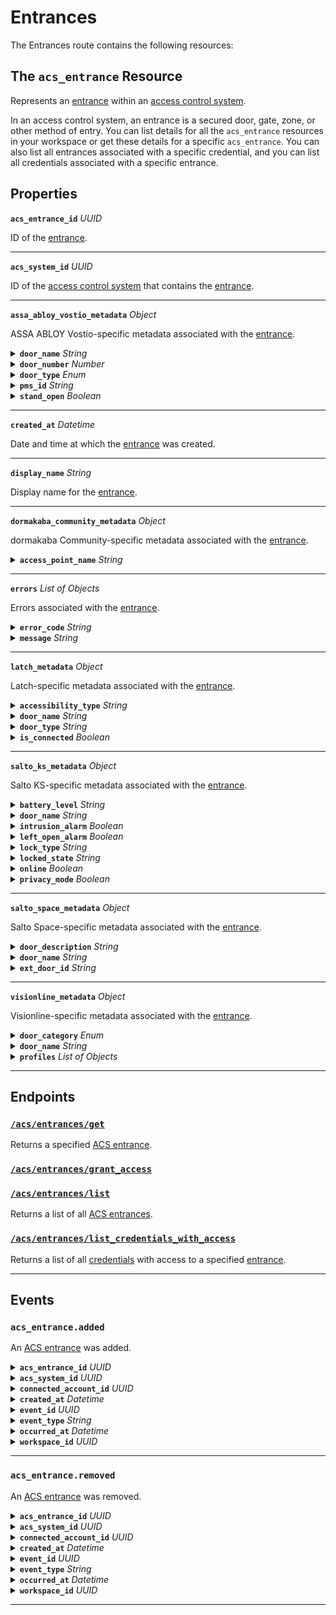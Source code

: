 # Entrances

The Entrances route contains the following resources:

## The `acs_entrance` Resource

Represents an [entrance](../../../capability-guides/access-systems/retrieving-entrance-details.md) within an [access control system](https://docs.seam.co/latest/capability-guides/access-systems).

In an access control system, an entrance is a secured door, gate, zone, or other method of entry. You can list details for all the `acs_entrance` resources in your workspace or get these details for a specific `acs_entrance`. You can also list all entrances associated with a specific credential, and you can list all credentials associated with a specific entrance.

## Properties

**`acs_entrance_id`** *UUID*

ID of the [entrance](../../../capability-guides/access-systems/retrieving-entrance-details.md).


---
**`acs_system_id`** *UUID*

ID of the [access control system](https://docs.seam.co/latest/capability-guides/access-systems) that contains the [entrance](../../../capability-guides/access-systems/retrieving-entrance-details.md).


---
**`assa_abloy_vostio_metadata`** *Object*

ASSA ABLOY Vostio-specific metadata associated with the [entrance](../../../capability-guides/access-systems/retrieving-entrance-details.md).


<details>

<summary><b><code>door_name</code></b> <i>String</i></summary>
</details>

<details>

<summary><b><code>door_number</code></b> <i>Number</i></summary>
</details>

<details>

<summary><b><code>door_type</code></b> <i>Enum</i></summary>
<details>

<summary>Possible enum values:</summary>

- `CommonDoor`
- `EntranceDoor`
- `GuestDoor`
- `Elevator`
</details>

</details>

<details>

<summary><b><code>pms_id</code></b> <i>String</i></summary>
</details>

<details>

<summary><b><code>stand_open</code></b> <i>Boolean</i></summary>
</details>

---
**`created_at`** *Datetime*

Date and time at which the [entrance](../../../capability-guides/access-systems/retrieving-entrance-details.md) was created.


---
**`display_name`** *String*

Display name for the [entrance](../../../capability-guides/access-systems/retrieving-entrance-details.md).


---
**`dormakaba_community_metadata`** *Object*

dormakaba Community-specific metadata associated with the [entrance](../../../capability-guides/access-systems/retrieving-entrance-details.md).


<details>

<summary><b><code>access_point_name</code></b> <i>String</i></summary>
</details>

---
**`errors`** *List* *of Objects*

Errors associated with the [entrance](../../../capability-guides/access-systems/retrieving-entrance-details.md).


<details>

<summary><b><code>error_code</code></b> <i>String</i></summary>

Unique identifier of the type of error. Enables quick recognition and categorization of the issue.
</details>

<details>

<summary><b><code>message</code></b> <i>String</i></summary>

Detailed description of the error. Provides insights into the issue and potentially how to rectify it.
</details>

---
**`latch_metadata`** *Object*

Latch-specific metadata associated with the [entrance](../../../capability-guides/access-systems/retrieving-entrance-details.md).


<details>

<summary><b><code>accessibility_type</code></b> <i>String</i></summary>
</details>

<details>

<summary><b><code>door_name</code></b> <i>String</i></summary>
</details>

<details>

<summary><b><code>door_type</code></b> <i>String</i></summary>
</details>

<details>

<summary><b><code>is_connected</code></b> <i>Boolean</i></summary>
</details>

---
**`salto_ks_metadata`** *Object*

Salto KS-specific metadata associated with the [entrance](../../../capability-guides/access-systems/retrieving-entrance-details.md).


<details>

<summary><b><code>battery_level</code></b> <i>String</i></summary>
</details>

<details>

<summary><b><code>door_name</code></b> <i>String</i></summary>
</details>

<details>

<summary><b><code>intrusion_alarm</code></b> <i>Boolean</i></summary>
</details>

<details>

<summary><b><code>left_open_alarm</code></b> <i>Boolean</i></summary>
</details>

<details>

<summary><b><code>lock_type</code></b> <i>String</i></summary>
</details>

<details>

<summary><b><code>locked_state</code></b> <i>String</i></summary>
</details>

<details>

<summary><b><code>online</code></b> <i>Boolean</i></summary>
</details>

<details>

<summary><b><code>privacy_mode</code></b> <i>Boolean</i></summary>
</details>

---
**`salto_space_metadata`** *Object*

Salto Space-specific metadata associated with the [entrance](../../../capability-guides/access-systems/retrieving-entrance-details.md).


<details>

<summary><b><code>door_description</code></b> <i>String</i></summary>
</details>

<details>

<summary><b><code>door_name</code></b> <i>String</i></summary>
</details>

<details>

<summary><b><code>ext_door_id</code></b> <i>String</i></summary>
</details>

---
**`visionline_metadata`** *Object*

Visionline-specific metadata associated with the [entrance](../../../capability-guides/access-systems/retrieving-entrance-details.md).


<details>

<summary><b><code>door_category</code></b> <i>Enum</i></summary>
<details>

<summary>Possible enum values:</summary>

- `entrance`
- `guest`
- `elevator reader`
- `common`
- `common (PMS)`
</details>

</details>

<details>

<summary><b><code>door_name</code></b> <i>String</i></summary>
</details>

<details>

<summary><b><code>profiles</code></b> <i>List</i> <i>of Objects</i></summary>

- <b><code>visionline_door_profile_id</code></b> <i>String</i>



- <b><code>visionline_door_profile_type</code></b> <i>Enum</i>


<details>

<summary>Enum values:</summary>

  - `BLE`
  - `commonDoor`
  - `touch`
</details>


</details>

---
## Endpoints

### [`/acs/entrances/get`](./get.md)

Returns a specified [ACS entrance](../../../capability-guides/access-systems/retrieving-entrance-details.md).
### [`/acs/entrances/grant_access`](./grant_access.md)


### [`/acs/entrances/list`](./list.md)

Returns a list of all [ACS entrances](../../../capability-guides/access-systems/retrieving-entrance-details.md).
### [`/acs/entrances/list_credentials_with_access`](./list_credentials_with_access.md)

Returns a list of all [credentials](../../../capability-guides/access-systems/managing-credentials.md) with access to a specified [entrance](../../../capability-guides/access-systems/retrieving-entrance-details.md).

---

## Events

### `acs_entrance.added`

An [ACS entrance](https://docs.seam.co/latest/capability-guides/retrieving-entrance-details) was added.

<details>

<summary><b><code>acs_entrance_id</code></b> <i>UUID</i></summary>
</details>

<details>

<summary><b><code>acs_system_id</code></b> <i>UUID</i></summary>

ID of the [ACS system](https://docs.seam.co/latest/capability-guides/access-systems).
</details>

<details>

<summary><b><code>connected_account_id</code></b> <i>UUID</i></summary>

ID of the [connected account](../../../core-concepts/connected-accounts/README.md).
</details>

<details>

<summary><b><code>created_at</code></b> <i>Datetime</i></summary>

Date and time at which the event was created.
</details>

<details>

<summary><b><code>event_id</code></b> <i>UUID</i></summary>

ID of the event.
</details>

<details>

<summary><b><code>event_type</code></b> <i>String</i></summary>
</details>

<details>

<summary><b><code>occurred_at</code></b> <i>Datetime</i></summary>

Date and time at which the event occurred.
</details>

<details>

<summary><b><code>workspace_id</code></b> <i>UUID</i></summary>

ID of the [workspace](../../../core-concepts/workspaces/README.md).
</details>

---

### `acs_entrance.removed`

An [ACS entrance](https://docs.seam.co/latest/capability-guides/retrieving-entrance-details) was removed.

<details>

<summary><b><code>acs_entrance_id</code></b> <i>UUID</i></summary>
</details>

<details>

<summary><b><code>acs_system_id</code></b> <i>UUID</i></summary>

ID of the [ACS system](https://docs.seam.co/latest/capability-guides/access-systems).
</details>

<details>

<summary><b><code>connected_account_id</code></b> <i>UUID</i></summary>

ID of the [connected account](../../../core-concepts/connected-accounts/README.md).
</details>

<details>

<summary><b><code>created_at</code></b> <i>Datetime</i></summary>

Date and time at which the event was created.
</details>

<details>

<summary><b><code>event_id</code></b> <i>UUID</i></summary>

ID of the event.
</details>

<details>

<summary><b><code>event_type</code></b> <i>String</i></summary>
</details>

<details>

<summary><b><code>occurred_at</code></b> <i>Datetime</i></summary>

Date and time at which the event occurred.
</details>

<details>

<summary><b><code>workspace_id</code></b> <i>UUID</i></summary>

ID of the [workspace](../../../core-concepts/workspaces/README.md).
</details>

---

